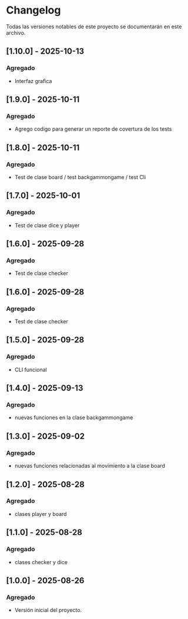 # Changelog
Todas las versiones notables de este proyecto se documentarán en este archivo.

## [1.10.0] - 2025-10-13
### Agregado
- Interfaz grafica

## [1.9.0] - 2025-10-11
### Agregado
- Agrego codigo para generar un reporte de covertura de los tests

## [1.8.0] - 2025-10-11
### Agregado
- Test de clase board / test backgammongame / test Cli

## [1.7.0] - 2025-10-01
### Agregado
- Test de clase dice y player

## [1.6.0] - 2025-09-28
### Agregado
- Test de clase checker

## [1.6.0] - 2025-09-28
### Agregado
- Test de clase checker

## [1.5.0] - 2025-09-28
### Agregado
- CLI funcional

## [1.4.0] - 2025-09-13
### Agregado
- nuevas funciones en la clase backgammongame

## [1.3.0] - 2025-09-02
### Agregado
- nuevas funciones relacionadas al movimiento a la clase board

## [1.2.0] - 2025-08-28
### Agregado
- clases player y board

## [1.1.0] - 2025-08-28
### Agregado
- clases checker y dice

## [1.0.0] - 2025-08-26
### Agregado
- Versión inicial del proyecto.
